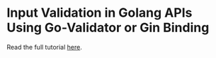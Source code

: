 # Input Validation in Golang APIs Using Go-Validator or Gin Binding

Read the full tutorial [here]().

